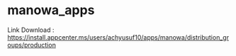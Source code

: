 # manowa_apps

Link Download :
https://install.appcenter.ms/users/achyusuf10/apps/manowa/distribution_groups/production
